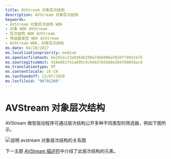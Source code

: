 ```yaml
---
title: AVStream 对象层次结构
description: AVStream 对象层次结构
keywords:
- AVStream 对象层次结构 WDK
- 对象 WDK AVStream
- 层次结构 WDK AVStream
- 筛选器类型 WDK AVStream
- AVStream WDK，对象层次结构
ms.date: 04/20/2017
ms.localizationpriority: medium
ms.openlocfilehash: 6e181ec23a936db299a7db690baf034f7943cb75
ms.sourcegitcommit: 418e6617e2a695c9cb4b37b5b60e264760858acd
ms.translationtype: MT
ms.contentlocale: zh-CN
ms.lasthandoff: 12/07/2020
ms.locfileid: "96791260"
---
```

# <a name="avstream-object-hierarchy"></a>AVStream 对象层次结构





AVStream 微型驱动程序可通过层次结构公开多种不同类型的筛选器，例如下图所示。

![说明 avstream 对象层次结构的关系图](images/hierarchy.png)

下一主题 [AVStream 描述符](avstream-descriptors.md)中介绍了此层次结构的元素。

 

 




